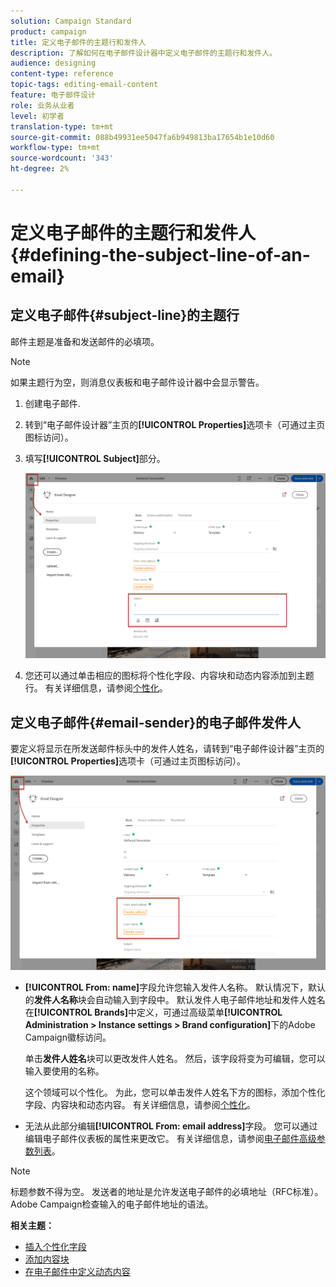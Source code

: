 ```yaml
---
solution: Campaign Standard
product: campaign
title: 定义电子邮件的主题行和发件人
description: 了解如何在电子邮件设计器中定义电子邮件的主题行和发件人。
audience: designing
content-type: reference
topic-tags: editing-email-content
feature: 电子邮件设计
role: 业务从业者
level: 初学者
translation-type: tm+mt
source-git-commit: 088b49931ee5047fa6b949813ba17654b1e10d60
workflow-type: tm+mt
source-wordcount: '343'
ht-degree: 2%

---
```



# 定义电子邮件的主题行和发件人{#defining-the-subject-line-of-an-email}

## 定义电子邮件{#subject-line}的主题行

邮件主题是准备和发送邮件的必填项。

>[!NOTE]
>
>如果主题行为空，则消息仪表板和电子邮件设计器中会显示警告。

1. 创建电子邮件.
1. 转到“电子邮件设计器”主页的&#x200B;**[!UICONTROL Properties]**&#x200B;选项卡（可通过主页图标访问）。
1. 填写&#x200B;**[!UICONTROL Subject]**&#x200B;部分。

   ![](assets/email_designer_subject.png)

1. 您还可以通过单击相应的图标将个性化字段、内容块和动态内容添加到主题行。 有关详细信息，请参阅[个性化](../../designing/using/personalization.md)。

## 定义电子邮件{#email-sender}的电子邮件发件人

要定义将显示在所发送邮件标头中的发件人姓名，请转到“电子邮件设计器”主页的&#x200B;**[!UICONTROL Properties]**&#x200B;选项卡（可通过主页图标访问）。

![](assets/delivery_content_edition16.png)

* **[!UICONTROL From: name]**&#x200B;字段允许您输入发件人名称。 默认情况下，默认的&#x200B;**发件人名称**&#x200B;块会自动输入到字段中。 默认发件人电子邮件地址和发件人姓名在&#x200B;**[!UICONTROL Brands]**&#x200B;中定义，可通过高级菜单&#x200B;**[!UICONTROL Administration > Instance settings > Brand configuration]**&#x200B;下的Adobe Campaign徽标访问。

   单击&#x200B;**发件人姓名**&#x200B;块可以更改发件人姓名。 然后，该字段将变为可编辑，您可以输入要使用的名称。

   这个领域可以个性化。 为此，您可以单击发件人姓名下方的图标，添加个性化字段、内容块和动态内容。 有关详细信息，请参阅[个性化](../../designing/using/personalization.md)。

* 无法从此部分编辑&#x200B;**[!UICONTROL From: email address]**&#x200B;字段。 您可以通过编辑电子邮件仪表板的属性来更改它。 有关详细信息，请参阅[电子邮件高级参数列表](../../administration/using/configuring-email-channel.md#advanced-parameters)。

>[!NOTE]
>
>标题参数不得为空。 发送者的地址是允许发送电子邮件的必填地址（RFC标准）。 Adobe Campaign检查输入的电子邮件地址的语法。

**相关主题：**

* [插入个性化字段](../../designing/using/personalization.md#inserting-a-personalization-field)
* [添加内容块](../../designing/using/personalization.md#adding-a-content-block)
* [在电子邮件中定义动态内容](../../designing/using/personalization.md#defining-dynamic-content-in-an-email)
